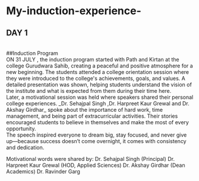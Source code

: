 # My-induction-experience-
## DAY 1
<br>
##Induction Program
<br>
ON 31 JULY , the induction program started with Path and Kirtan at the college Gurudwara Sahib, creating a peaceful and positive atmosphere for a new beginning. The students attended a college orientation session where they were introduced to the college's achievements, goals, and values. A detailed presentation was shown, helping students understand the vision of the institute and what is expected from them during their time here.
<br>
Later, a motivational session was held where speakers shared their personal college experiences. _Dr. Sehajpal Singh ,Dr. Harpreet Kaur Grewal  and Dr. Akshay Girdhar_ spoke about the importance of hard work, time management, and being part of extracurricular activities. Their stories encouraged students to believe in themselves and make the most of every opportunity.
<br>
 The speech inspired everyone to dream big, stay focused, and never give up—because success doesn’t come overnight, it comes with consistency and dedication.

Motivational words were shared by:
Dr. Sehajpal Singh (Principal)
Dr. Harpreet Kaur Grewal (HOD, Applied Sciences)
Dr. Akshay Girdhar (Dean Academics)
Dr. Ravinder Garg



